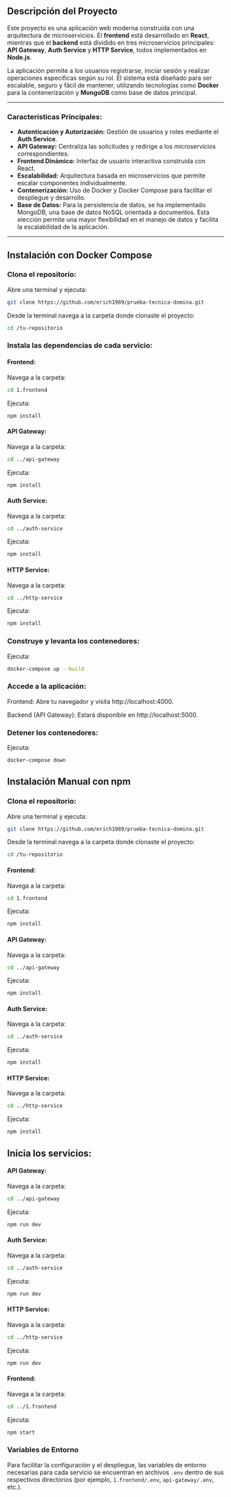 ## Descripción del Proyecto

Este proyecto es una aplicación web moderna construida con una arquitectura de microservicios. El **frontend** está desarrollado en **React**, mientras que el **backend** está dividido en tres microservicios principales: **API Gateway**, **Auth Service** y **HTTP Service**, todos implementados en **Node.js**.

La aplicación permite a los usuarios registrarse, iniciar sesión y realizar operaciones específicas según su rol. El sistema está diseñado para ser escalable, seguro y fácil de mantener, utilizando tecnologías como **Docker** para la contenerización y **MongoDB** como base de datos principal.

---

### Características Principales:
- **Autenticación y Autorización:** Gestión de usuarios y roles mediante el **Auth Service**.
- **API Gateway:** Centraliza las solicitudes y redirige a los microservicios correspondientes.
- **Frontend Dinámico:** Interfaz de usuario interactiva construida con React.
- **Escalabilidad:** Arquitectura basada en microservicios que permite escalar componentes individualmente.
- **Contenerización:** Uso de Docker y Docker Compose para facilitar el despliegue y desarrollo.
- **Base de Datos:** Para la persistencia de datos, se ha implementado MongoDB, una base de datos NoSQL orientada a documentos. Esta elección permite una mayor flexibilidad en el manejo de datos y facilita la escalabilidad de la aplicación.

---

## Instalación con Docker Compose

### Clona el repositorio:

Abre una terminal y ejecuta:
```Bash
git clone https://github.com/erich1989/prueba-tecnica-domina.git
```

Desde la terminal navega a la carpeta donde clonaste el proyecto:
```Bash
cd /tu-repositorio
```

### Instala las dependencias de cada servicio:

#### Frontend:

Navega a la carpeta:
```Bash
cd 1.frontend
```

Ejecuta: 

```Bash
npm install
```

#### API Gateway:

Navega a la carpeta:
```Bash
cd ../api-gateway
```

Ejecuta: 
```Bash
npm install
```

#### Auth Service:

Navega a la carpeta:
```Bash
cd ../auth-service
```

Ejecuta:
```Bash
npm install
```

#### HTTP Service:

Navega a la carpeta:
```Bash
cd ../http-service
```

Ejecuta:
```Bash
npm install
```

### Construye y levanta los contenedores:

Ejecuta:
```Bash
docker-compose up --build
```

### Accede a la aplicación:

Frontend: Abre tu navegador y visita http://localhost:4000.

Backend (API Gateway): Estará disponible en http://localhost:5000.

### Detener los contenedores:

Ejecuta:
```Bash
docker-compose down
```

## Instalación Manual con npm

### Clona el repositorio:

Abre una terminal y ejecuta:

```Bash
git clone https://github.com/erich1989/prueba-tecnica-domina.git
```

Desde la terminal navega a la carpeta donde clonaste el proyecto:
```Bash
cd /tu-repositorio
```

#### Frontend:

Navega a la carpeta:
```Bash
cd 1.frontend
```

Ejecuta: 

```Bash
npm install
```

#### API Gateway:

Navega a la carpeta:
```Bash
cd ../api-gateway
```

Ejecuta: 
```Bash
npm install
```

#### Auth Service:

Navega a la carpeta:
```Bash
cd ../auth-service
```

Ejecuta:
```Bash
npm install
```

#### HTTP Service:

Navega a la carpeta:
```Bash
cd ../http-service
```

Ejecuta:
```Bash
npm install
```

## Inicia los servicios:

#### API Gateway:

Navega a la carpeta:
```Bash
cd ../api-gateway
```

Ejecuta:
```Bash
npm run dev
```

#### Auth Service:

Navega a la carpeta:
```Bash
cd ../auth-service
```

Ejecuta:
```Bash
npm run dev
```

#### HTTP Service:

Navega a la carpeta:
```Bash
cd ../http-service
```

Ejecuta:
```Bash
npm run dev
```

#### Frontend:

Navega a la carpeta:
```Bash
cd ../1.frontend
```

Ejecuta:
```Bash
npm start
```

### Variables de Entorno

Para facilitar la configuración y el despliegue, las variables de entorno necesarias para cada servicio se encuentran en archivos `.env` dentro de sus respectivos directorios (por ejemplo, `1.frontend/.env`, `api-gateway/.env`, etc.).